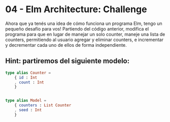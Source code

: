 # 04 - Elm Architecture: Challenge

Ahora que ya tenés una idea de cómo funciona un programa Elm, tengo un pequeño desafío para vos! Partiendo del código anterior, modifica el programa para que en lugar de manejar un solo counter, maneje una lista de counters, permitiendo al usuario agregar y eliminar counters, e incrementar y decrementar cada uno de ellos de forma independiente.

## Hint: partiremos del siguiente modelo:

```elm
type alias Counter =
    { id : Int
    , count : Int
    }


type alias Model =
    { counters : List Counter
    , seed : Int
    }
```
